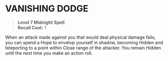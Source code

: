 ﻿---
tags:
  - Ability
  - CharacterOption
name: 'VANISHING DODGE'
level: 7
domain: 'Midnight'
type: 'Spell'
recall: '1'
description: 'When an attack made against you that would deal physical damage fails, you can spend a Hope to envelop yourself in shadow, becoming Hidden and teleporting to a point within Close range of the attacker. You remain Hidden until the next time you make an action roll.'
---
# VANISHING DODGE

> **Level 7 Midnight Spell**  
> **Recall Cost:** 1

When an attack made against you that would deal physical damage fails, you can spend a Hope to envelop yourself in shadow, becoming Hidden and teleporting to a point within Close range of the attacker. You remain Hidden until the next time you make an action roll.
